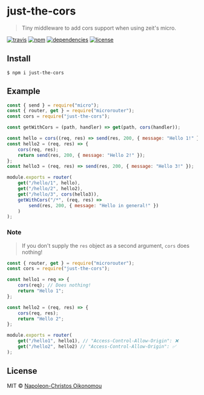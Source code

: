 # just-the-cors

> Tiny middleware to add cors support when using zeit's micro.

[![travis](https://img.shields.io/travis/com/iamnapo/just-the-cors.svg?style=for-the-badge&logo=travis&label=)](https://travis-ci.com/iamnapo/just-the-cors) [![npm](https://img.shields.io/npm/v/just-the-cors.svg?style=for-the-badge&logo=npm&label=)](https://www.npmjs.com/package/just-the-cors) [![dependencies](https://img.shields.io/david/iamnapo/just-the-cors.svg?style=for-the-badge)](./package.json) [![license](https://img.shields.io/github/license/iamnapo/just-the-cors.svg?style=for-the-badge)](./LICENSE)

## Install

```console
$ npm i just-the-cors
```

## Example

```js
const { send } = require("micro");
const { router, get } = require("microrouter");
const cors = require("just-the-cors");

const getWithCors = (path, handler) => get(path, cors(handler));

const hello = cors((req, res) => send(res, 200, { message: "Hello 1!" }));
const hello2 = (req, res) => {
	cors(req, res);
	return send(res, 200, { message: "Hello 2!" });
};
const hello3 = (req, res) => send(res, 200, { message: "Hello 3!" });

module.exports = router(
	get("/hello/1", hello),
	get("/hello/2", hello2),
	get("/hello/3", cors(hello3)),
	getWithCors("/*", (req, res) =>
		send(res, 200, { message: "Hello in general!" })
	)
);
```

### Note

> If you don't supply the `res` object as a second argument, `cors` does nothing!

```js
const { router, get } = require("microrouter");
const cors = require("just-the-cors");

const hello1 = req => {
	cors(req); // Does nothing!
	return "Hello 1";
};

const hello2 = (req, res) => {
	cors(req, res);
	return "Hello 2";
};

module.exports = router(
	get("/hello1", hello1), // "Access-Control-Allow-Origin": ❌
	get("/hello2", hello2) // "Access-Control-Allow-Origin": ✅
);
```

## License

MIT © [Napoleon-Christos Oikonomou](https://iamnapo.me)
